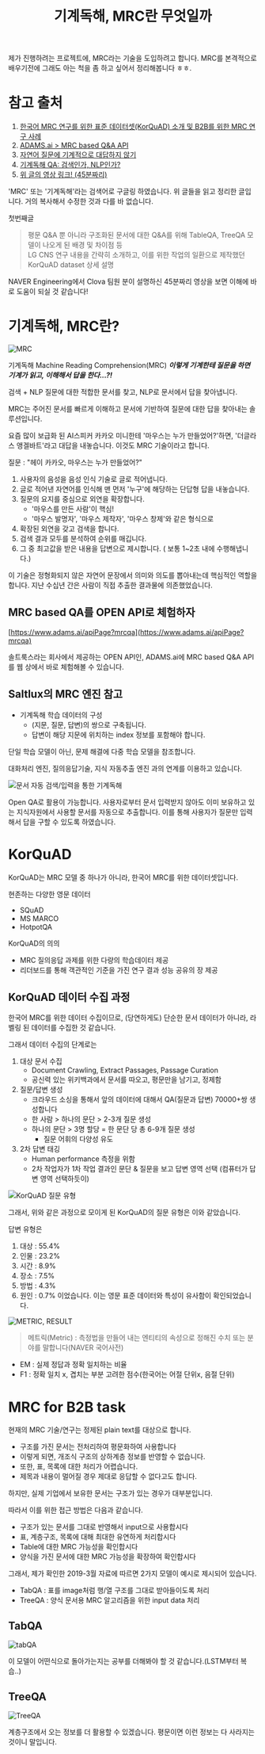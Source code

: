 ﻿---
title:  "기계독해, MRC란 무엇일까"
excerpt: "Machine Reading Comprehension; 기계독해에 대해서 정리합니다"


categories:
-   공부
tags:
-   NLP
last_modified_at: 2020-05-26TO16:30:00+09:00
---

제가 진행하려는 프로젝트에, MRC라는 기술을 도입하려고 합니다. MRC를 본격적으로 배우기전에 그래도 아는 척을 좀 하고 싶어서 정리해봅니다 ㅎㅎ.

# 참고 출처
1.  [한국어 MRC 연구를 위한 표준 데이터셋(KorQuAD) 소개 및 B2B를 위한 MRC 연구 사례](https://www.slideshare.net/NaverEngineering/mrc-korquad-b2b-mrc)
2.  [ADAMS.ai > MRC based Q&A API](https://www.adams.ai/apiPage?mrcqa)
3.  [자연어 질문에 기계적으로 대답하지 않기](https://brunch.co.kr/@andkakao/99)
4.  [기계독해 QA: 검색인가, NLP인가?](https://deview.kr/2018/schedule/239)
5.  [위 글의 영상 링크! (45분짜리)](https://tv.naver.com/v/4584299)

'MRC' 또는 '기계독해'라는 검색어로 구글링 하였습니다.
위 글들을 읽고 정리한 글입니다. 거의 복사해서 수정한 것과 다를 바 없습니다.

첫번째글
>  평문 Q&A 뿐 아니라 구조화된 문서에 대한 Q&A를 위해 TableQA, TreeQA 모델이 나오게 된 배경 및 차이점 등  
LG CNS 연구 내용을 간략히 소개하고, 이를 위한 작업의 일환으로 제작했던 KorQuAD dataset 상세 설명

NAVER Engineering에서 Clova 팀원 분이 설명하신 45분짜리 영상을 보면 이해에 바로 도움이 되실 것 같습니다!


# 기계독해, MRC란?

![MRC](https://image.slidesharecdn.com/lgcnsnaver-190304010702/95/mrc-korquad-b2b-mrc-3-1024.jpg?cb=1551661689)

기계독해 
Machine Reading Comprehension(MRC)
***이렇게 기계한테 질문을 하면 기계가 읽고, 이해해서 답을 한다...?!***

검색 + NLP
질문에 대한 적합한 문서를 찾고, NLP로 문서에서 답을 찾아냅니다.

MRC는 주어진 문서를 빠르게 이해하고 문서에 기반하여 질문에 대한 답을 찾아내는 솔루션입니다.

요즘 많이 보급화 된 AI스피커 카카오 미니한테 '마우스는 누가 만들었어?'하면, '더글라스 앵겔바트'라고 대답을 내놓습니다. 이것도 MRC 기술이라고 합니다.

질문 : "헤이 카카오, 마우스는 누가 만들었어?"
1.  사용자의 음성을 음성 인식 기술로 글로 적어냅니다.
2.  글로 적어낸 자연어를 인식해 맨 먼저 '누구'에 해당하는 단답형 답을 내놓습니다.
3.  질문의 요지를 중심으로 외연을 확장합니다.
    -  '마우스를 만든 사람'이 핵심!
    -  '마우스 발명자', '마우스 제작자', '마우스 창제'와 같은 형식으로
4.  확장된 외연을 갖고 검색을 합니다.
5.  검색 결과 모두를 분석하여 순위를 매깁니다.
6.  그 중 최고값을 받은 내용을 답변으로 제시합니다.
( 보통 1~2초 내에 수행해냅니다.)

이 기술은 정형화되지 않은 자연어 문장에서 의미와 의도를 뽑아내는데 핵심적인 역할을 합니다. 지난 수십년 간은 사람이 직접 추출한 결과물에 의존했었습니다.

## MRC based QA를 OPEN API로 체험하자

[https://www.adams.ai/apiPage?mrcqa](https://www.adams.ai/apiPage?mrcqa)

솔트룩스라는 회사에서 제공하는 OPEN API인, ADAMS.ai에 MRC based Q&A API를 웹 상에서 바로 체험해볼 수 있습니다.

## Saltlux의 MRC 엔진 참고

-  기계독해 학습 데이터의 구성
    -  (지문, 질문, 답변)의 쌍으로 구축됩니다.
    -  답변이 해당 지문에 위치하는 index 정보를 포함해야 합니다.

단일 학습 모델이 아닌, 문제 해결에 다중 학습 모델을 참조합니다.

대화처리 엔진, 질의응답기술, 지식 자동추출 엔진 과의 연계를 이용하고 있습니다.

![문서 자동 검색/입력을 통한 기계독해](http://www.saltlux.com/images/menu01/ai21.png)

Open QA로 활용이 가능합니다.
사용자로부터 문서 입력받지 않아도 이미 보유하고 있는 지식자원에서 사용할 문서를 자동으로 추출합니다. 이를 통해 사용자가 질문만 입력해서 답을 구할 수 있도록 하였습니다.

# KorQuAD

KorQuAD는 MRC 모델 중 하나가 아니라, 한국어 MRC를 위한 데이터셋입니다. 

현존하는 다양한 영문 데이터
-  SQuAD
-  MS MARCO
-  HotpotQA

KorQuAD의 의의
-  MRC 질의응답 과제를 위한 다량의 학습데이터 제공
-  리더보드를 통해  객관적인 기준을 가진 연구 결과 성능 공유의 장 제공

## KorQuAD 데이터 수집 과정

한국어 MRC를 위한 데이터 수집이므로, (당연하게도) 단순한 문서 데이터가 아니라, 라벨링 된 데이터를 수집한 것 같습니다.

그래서 데이터 수집의 단계로는 
1.  대상 문서 수집
    -  Document Crawling, Extract Passages, Passage Curation
    -  공신력 있는 위키백과에서 문서를 따오고, 평문만을 남기고, 정제함
2.  질문/답변 생성
	-  크라우드 소싱을 통해서 앞의 데이터에 대해서 QA(질문과 답변) 70000+쌍 생성합니다
	-  한 사람 > 하나의 문단 > 2-3개 질문 생성
	-  하나의 문단 > 3명 할당 = 한 문단 당 총 6-9개 질문 생성 
		-  질문 어휘의 다양성 유도
3.  2차 답변 태깅
    -  Human performance 측정을 위함
    -  2차 작업자가 1차 작업 결과인 문단 & 질문을 보고 답변 영역 선택 (컴퓨터가 답변 영역 선택하듯이)

![KorQuAD 질문 유형](https://image.slidesharecdn.com/lgcnsnaver-190304010702/95/mrc-korquad-b2b-mrc-10-1024.jpg?cb=1551661689)

그래서, 위와 같은 과정으로 모이게 된 KorQuAD의 질문 유형은 이와 같았습니다.

답변 유형은
1.  대상 : 55.4%
2.  인물 : 23.2%
3.  시간 : 8.9%
4.  장소 : 7.5%
5.  방법 : 4.3%
6.  원인 : 0.7%
이었습니다. 이는 영문 표준 데이터와 특성이 유사함이 확인되었습니다.

![METRIC, RESULT](https://image.slidesharecdn.com/lgcnsnaver-190304010702/95/mrc-korquad-b2b-mrc-12-1024.jpg?cb=1551661689)

>  메트릭(Metric) : 측정법을 만들어 내는 엔티티의 속성으로 정해진 수치 또는 분야를 말합니다(NAVER 국어사전)

-  EM : 실제 정답과 정확 일치하는 비율
-  F1 : 정확 일치 x, 겹치는 부분 고려한 점수(한국어는 어절 단위x, 음절 단위)






# MRC for B2B task

현재의 MRC 기술/연구는 정제된 plain text를 대상으로 합니다.
- 구조를 가진 문서는 전처리하여 평문화하여 사용합니다
- 이렇게 되면, 개조식 구조의 상하계층 정보를 반영할 수 없습니다.
- 또한, 표, 목록에 대한 처리가 어렵습니다.
- 제목과 내용이 멀어질 경우 제대로 응답할 수 없다고도 합니다.

하지만, 실제 기업에서 보유한 문서는 구조가 있는 경우가 대부분입니다.

따라서 이를 위한 접근 방법은 다음과 같습니다.
- 구조가 있는 문서를 그대로 반영해서 input으로 사용합시다
- 표, 계층구조, 목록에 대해 최대한 유연하게 처리합시다
- Table에 대한 MRC 가능성을 확인합시다
- 양식을 가진 문서에 대한 MRC 가능성을 확장하여 확인합시다

그래서, 제가 확인한 2019-3월 자료에 따르면 2가지 모델이 예시로 제시되어 있습니다.
-  TabQA : 표를 image처럼 행/열 구조를 그대로 받아들이도록 처리
-  TreeQA : 양식 문서용 MRC 알고리즘을 위한 input data 처리

## TabQA

![tabQA](https://image.slidesharecdn.com/lgcnsnaver-190304010702/95/mrc-korquad-b2b-mrc-15-1024.jpg?cb=1551661689)

이 모델이 어떤식으로 돌아가는지는 공부를 더해봐야 할 것 같습니다.(LSTM부터 복습..)

## TreeQA

![TreeQA](https://image.slidesharecdn.com/lgcnsnaver-190304010702/95/mrc-korquad-b2b-mrc-17-1024.jpg?cb=1551661689)

계층구조에서 오는 정보를 더 활용할 수 있겠습니다. 평문이면 이런 정보는 다 사라지는 것이니 말입니다.